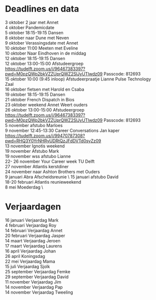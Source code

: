 # Deadlines en data
3 oktober 2 jaar met Annet \
4 oktober Pandemicdate \
5 oktober 18:15-19:15 Dansen \
8 oktober naar Dune met Neven \
9 oktober Verassingsdate met Annet \
10 oktober 11:00 Meeten met Eveline \
10 oktober Naar Eindhoven in de middag \
12 oktober 18:15-19:15 Dansen \
12 oktober 13:00-15:00 Afstudeergroep https://tudelft.zoom.us/j/96467383397?pwd=M0pzQWp2bkVZZUprQWZ2SlJyUTlwdz09 Passcode: 812693 \
15 oktober 10:00 (9:45 inloop) Afstudeerpraatje Lianne Pulse Technology Zaal \
16 oktober fietsen met Harold en Csaba \
19 oktober 18:15-19:15 Dansen \
21 oktober French Dispatch in Bios \
23 oktober weekend Annet Weert ouders \
26 oktober 13:00-15:00 Afstudeergroep https://tudelft.zoom.us/j/96467383397?pwd=M0pzQWp2bkVZZUprQWZ2SlJyUTlwdz09 Passcode: 812693 \
5 november afstubo Marloes \
9 november 12:45-13:30 Career Conversations Jan kaper https://tudelft.zoom.us/j/99470787308?pwd=RHQ3Y0YrNHRyUDRtQzJFdDVTd0syZz09 \
13 november Ignotis weekend \
19 november Afstubo Mark \
19 november wss afstubo Lianne \
22- 26 november Your Career week TU Delft \
27 november Atlantis kerstdiner \
24 november naar Ashton Brothers met Ouders \
9  januari Abra Afscheidsreunie \ 
15 januari afstubo David \
18-20 februari Atlantis reunieweekend \
8 mei Moederdag \


# Verjaardagen
16 januari Verjaardag Mark \
4  februari Verjaardag Roy \
14 februari Verjaardag Annet \
20 februari Verjaardag Jasper \
14 maart Verjaardag Jeroen \
17 maart Verjaardag Laurens \
16 april Verjaardag Johan \
26 april Koningsdag \
22 mei Verjaardag Mama \
15 juli Verjaardag Sjolk \
25 september Verjaardag Femke \
29 september Verjaardag David \
11 november Verjaardag Jim \
14 november Verjaardag Pap \
14 november Verjaardag Tweeling
